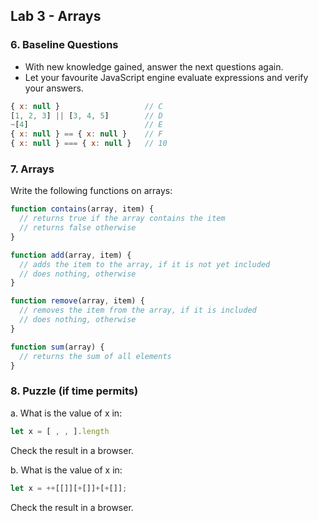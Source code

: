 ## Lab 3 - Arrays

### 6. Baseline Questions

* With new knowledge gained, answer the next questions again.
* Let your favourite JavaScript engine evaluate expressions and verify your answers.

```javascript
{ x: null }                   // C
[1, 2, 3] || [3, 4, 5]        // D
~[4]                          // E
{ x: null } == { x: null }    // F
{ x: null } === { x: null }   // 10
```

### 7. Arrays
Write the following functions on arrays:

```javascript
function contains(array, item) {
  // returns true if the array contains the item
  // returns false otherwise
}

function add(array, item) {
  // adds the item to the array, if it is not yet included
  // does nothing, otherwise
}

function remove(array, item) {
  // removes the item from the array, if it is included
  // does nothing, otherwise
}

function sum(array) {
  // returns the sum of all elements
}
```

### 8. Puzzle (if time permits)
a. What is the value of x in:

```javascript
let x = [ , , ].length
```

Check the result in a browser.

b. What is the value of x in:

```javascript
let x = ++[[]][+[]]+[+[]];
```

Check the result in a browser.